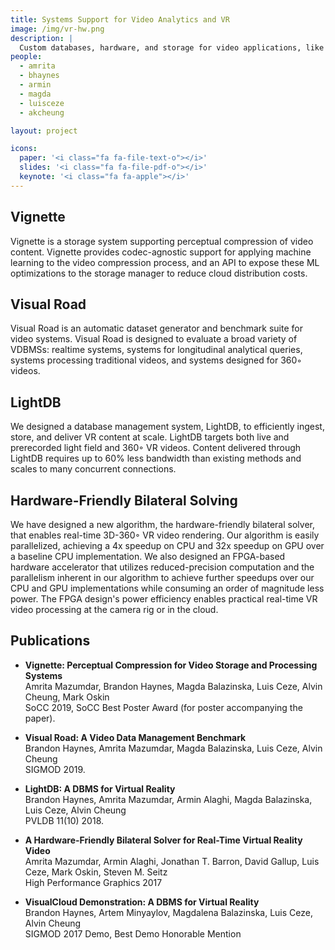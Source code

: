 ```yaml
---
title: Systems Support for Video Analytics and VR
image: /img/vr-hw.png
description: |
  Custom databases, hardware, and storage for video applications, like video analytics or VR/AR.
people:
  - amrita
  - bhaynes
  - armin
  - magda
  - luisceze
  - akcheung

layout: project

icons:
  paper: '<i class="fa fa-file-text-o"></i>'
  slides: '<i class="fa fa-file-pdf-o"></i>'
  keynote: '<i class="fa fa-apple"></i>'
---
```

## Vignette
Vignette is a storage system supporting perceptual compression of video content. Vignette provides codec-agnostic support for applying machine learning to the video compression process, and an API to expose these ML optimizations to the storage manager to reduce cloud distribution costs.

## Visual Road
Visual Road is an automatic dataset generator and benchmark suite for video systems. 
Visual Road is designed to evaluate a broad variety of VDBMSs: realtime systems, systems for longitudinal analytical queries, systems processing traditional videos, and systems designed for 360◦ videos.

## LightDB
We designed a database management system, LightDB, to efficiently ingest, store, and deliver VR content at scale.
LightDB targets both live and prerecorded light field and 360◦ VR videos.
Content delivered through LightDB requires up to 60% less bandwidth than existing methods and scales to many concurrent connections.

## Hardware-Friendly Bilateral Solving
We have designed a new algorithm, the hardware-friendly bilateral solver, that enables real-time 3D-360◦ VR video rendering.
Our algorithm is easily parallelized, achieving a 4x speedup on CPU and 32x speedup on GPU over a baseline CPU implementation.
We also designed an FPGA-based hardware accelerator that utilizes reduced-precision computation and the parallelism inherent in our algorithm to achieve further speedups over our CPU and GPU implementations while consuming an order of magnitude less power.
The FPGA design's power efficiency enables practical real-time VR video processing at the camera rig or in the cloud.


## Publications
- **Vignette: Perceptual Compression for Video Storage and Processing Systems**<br/>
  Amrita Mazumdar, Brandon Haynes, Magda Balazinska, Luis Ceze, Alvin Cheung, Mark Oskin<br/>
  SoCC 2019, SoCC Best Poster Award (for poster accompanying the paper).
  
- **Visual Road: A Video Data Management Benchmark**<br/>
  Brandon Haynes, Amrita Mazumdar, Magda Balazinska, Luis Ceze, Alvin Cheung<br/>
  SIGMOD 2019.

- **LightDB: A DBMS for Virtual Reality**<br/>
  Brandon Haynes, Amrita Mazumdar, Armin Alaghi, Magda Balazinska, Luis Ceze, Alvin Cheung<br/>
  PVLDB 11(10) 2018.

- **A Hardware-Friendly Bilateral Solver for Real-Time Virtual Reality Video**<br/>
  Amrita Mazumdar, Armin Alaghi, Jonathan T. Barron, David Gallup, Luis Ceze, Mark Oskin, Steven M. Seitz<br/>
  High Performance Graphics 2017
  
- **VisualCloud Demonstration: A DBMS for Virtual Reality**<br/>
  Brandon Haynes, Artem Minyaylov, Magdalena Balazinska, Luis Ceze, Alvin Cheung<br/>
  SIGMOD 2017 Demo, Best Demo Honorable Mention
